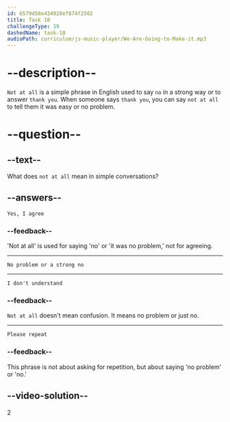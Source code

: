 ```yaml
---
id: 6579d58e434920ef874f2502
title: Task 18
challengeType: 19
dashedName: task-18
audioPath: curriculum/js-music-player/We-Are-Going-to-Make-it.mp3
---
```


# --description--

`Not at all` is a simple phrase in English used to say `no` in a strong way or to answer `thank you`. When someone says `thank you`, you can say `not at all` to tell them it was easy or no problem.

# --question--

## --text--

What does `not at all` mean in simple conversations?

## --answers--

`Yes, I agree`

### --feedback--

'Not at all' is used for saying 'no' or 'it was no problem,' not for agreeing.

---

`No problem or a strong no`

---

`I don't understand`

### --feedback--

`Not at all` doesn't mean confusion. It means no problem or just no.

---

`Please repeat`

### --feedback--

This phrase is not about asking for repetition, but about saying 'no problem' or 'no.'

## --video-solution--

2

